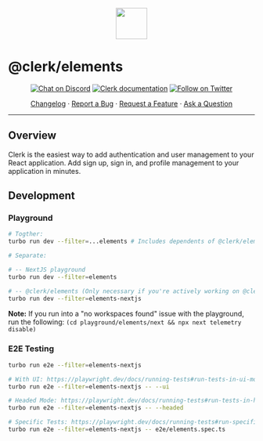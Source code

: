 <p align="center">
  <a href="https://clerk.com?utm_source=github&utm_medium=clerk_react" target="_blank" rel="noopener noreferrer">
    <picture>
      <source media="(prefers-color-scheme: dark)" srcset="https://images.clerk.com/static/logo-dark-mode-400x400.png">
      <img src="https://images.clerk.com/static/logo-light-mode-400x400.png" height="64">
    </picture>
  </a>
  <br />
</p>

# @clerk/elements

<div align="center">

[![Chat on Discord](https://img.shields.io/discord/856971667393609759.svg?logo=discord)](https://clerk.com/discord)
[![Clerk documentation](https://img.shields.io/badge/documentation-clerk-green.svg)](https://clerk.com/docs?utm_source=github&utm_medium=clerk_react)
[![Follow on Twitter](https://img.shields.io/twitter/follow/ClerkDev?style=social)](https://twitter.com/intent/follow?screen_name=ClerkDev)

[Changelog](https://github.com/clerk/javascript/blob/main/packages/react/CHANGELOG.md)
·
[Report a Bug](https://github.com/clerk/javascript/issues/new?assignees=&labels=needs-triage&projects=&template=BUG_REPORT.yml)
·
[Request a Feature](https://github.com/clerk/javascript/issues/new?assignees=&labels=feature-request&projects=&template=FEATURE_REQUEST.yml)
·
[Ask a Question](https://github.com/clerk/javascript/discussions)

</div>

---

## Overview

Clerk is the easiest way to add authentication and user management to your React application. Add sign up, sign in, and profile management to your application in minutes.

## Development

### Playground

```sh
# Togther:
turbo run dev --filter=...elements # Includes dependents of @clerk/elements

# Separate:

# -- NextJS playground
turbo run dev --filter=elements

# -- @clerk/elements (Only necessary if you're actively working on @clerk/elements)
turbo run dev --filter=elements-nextjs
```

**Note:** If you run into a "no workspaces found" issue with the playground, run the following: `(cd playground/elements/next && npx next telemetry disable)`

### E2E Testing

```sh
turbo run e2e --filter=elements-nextjs

# With UI: https://playwright.dev/docs/running-tests#run-tests-in-ui-mode
turbo run e2e --filter=elements-nextjs -- --ui

# Headed Mode: https://playwright.dev/docs/running-tests#run-tests-in-headed-mode
turbo run e2e --filter=elements-nextjs -- --headed

# Specific Tests: https://playwright.dev/docs/running-tests#run-specific-tests
turbo run e2e --filter=elements-nextjs -- e2e/elements.spec.ts
```
